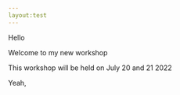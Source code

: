 ```yaml
---
layout:test
---
```

Hello 

Welcome to my new workshop 

This workshop will be held on July 20 and 21 2022

Yeah,
